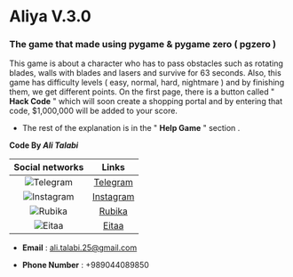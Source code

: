 # Aliya V.3.0

### The game that made using pygame & pygame zero ( pgzero )

This game is about a character who has to pass obstacles such as rotating blades, walls with blades and lasers and survive for 63 seconds. Also, this game has difficulty levels ( easy, normal, hard, nightmare ) and by finishing them, we get different points.
On the first page, there is a button called " **Hack Code** " which will soon create a shopping portal and by entering that code, $1,000,000 will be added to your score.

* The rest of the explanation is in the " **Help Game** " section .

**Code By ***Ali Talabi*****

|                        Social networks                         |                      Links                      |
|:--------------------------------------------------------------:|:-----------------------------------------------:|
| ![Telegram](https://s30.picofile.com/file/8472888300/tme.png)  |        [Telegram](https://t.me/None_300)        |
| ![Instagram](https://s31.picofile.com/file/8472888334/ins.png) | [Instagram](https://www.instagram.com/ali.tlb0) |
| ![Rubika](https://s31.picofile.com/file/8472888342/rubika.png) |     [Rubika](https://rubika.ir/Ali_talabi)      |
|  ![Eitaa](https://s30.picofile.com/file/8472888350/eitaa.png)  |      [Eitaa](https://eitaa.com/s/Ali_tlb0)      |

* **Email** : ali.talabi.25@gmail.com

* **Phone Number** : +989044089850
